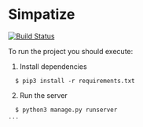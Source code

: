 # Simpatize

[![Build
Status](https://snap-ci.com/johanngomes/simpatize/branch/master/build_image)](https://snap-ci.com/johanngomes/simpatize/branch/master)

To run the project you should execute:

1. Install dependencies

```
  $ pip3 install -r requirements.txt
```

2. Run the server

```
  $ python3 manage.py runserver
...

